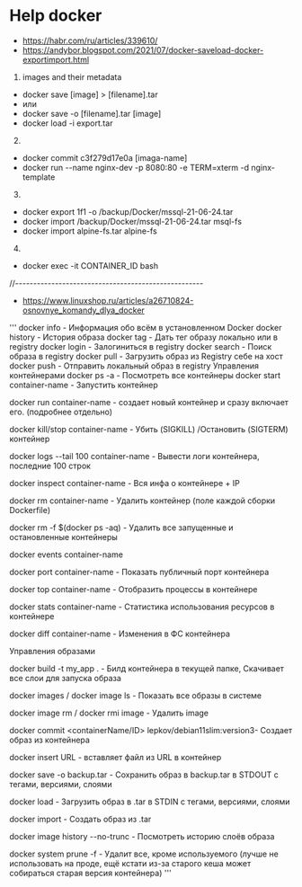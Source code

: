 #  Help docker 

-  https://habr.com/ru/articles/339610/
- https://andybor.blogspot.com/2021/07/docker-saveload-docker-exportimport.html

1.   images and their metadata
-  docker save [image] > [filename].tar 
 -  или  
 -  docker save -o [filename].tar [image]
 -  docker load -i export.tar

 2. 
 - docker commit c3f279d17e0a    [imaga-name]
 - docker run --name nginx-dev -p 8080:80 -e TERM=xterm -d nginx-template

3. 
  - docker export 1f1  -o /backup/Docker/mssql-21-06-24.tar
  -  docker import /backup/Docker/mssql-21-06-24.tar  msql-fs
  -  docker import alpine-fs.tar alpine-fs

  4.
  - docker exec -it CONTAINER_ID bash

  //----------------------------------------------------

  - https://www.linuxshop.ru/articles/a26710824-osnovnye_komandy_dlya_docker
  
  '''
docker info - Информация обо всём в установленном Docker
docker history - История образа
docker tag - Дать тег образу локально или в registry
docker login - Залогиниться в registry
docker search - Поиск образа в registry
docker pull - Загрузить образ из Registry себе на хост
docker push - Отправить локальный образ в registry
Управления контейнерами
docker ps -а - Посмотреть все контейнеры
docker start container-name - Запустить контейнер

docker run container-name - создает новый контейнер и сразу включает его. (подробнее отдельно)

docker kill/stop container-name - Убить (SIGKILL) /Остановить (SIGTERM) контейнер

docker logs --tail 100 container-name - Вывести логи контейнера, последние 100 строк

docker inspect container-name - Вся инфа о контейнере + IP

docker rm container-name - Удалить контейнер (поле каждой сборки Dockerfile)

docker rm -f $(docker ps -aq) - Удалить все запущенные и остановленные контейнеры

docker events container-name

docker port container-name - Показать публичный порт контейнера

docker top container-name - Отобразить процессы в контейнере

docker stats container-name - Статистика использования ресурсов в контейнере

docker diff container-name - Изменения в ФС контейнера


Управления образами

docker build -t my_app . - Билд контейнера в текущей папке, Скачивает все слои для запуска образа

docker images / docker image ls - Показать все образы в системе

docker image rm / docker rmi image - Удалить image

docker commit  <containerName/ID> lepkov/debian11slim:version3- Создает образ из контейнера

docker insert URL - вставляет файл из URL в контейнер

docker save -o backup.tar - Сохранить образ в backup.tar в STDOUT с тегами, версиями, слоями

docker load - Загрузить образ в .tar в STDIN с тегами, версиями, слоями

docker import - Создать образ из .tar

docker image history --no-trunc - Посмотреть историю слоёв образа

docker system prune -f - Удалит все, кроме используемого (лучше не использовать на проде, ещё кстати из-за старого кеша может собираться cтарая версия контейнера)
'''




